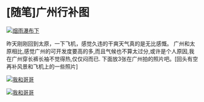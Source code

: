 # [随笔]广州行补图

[![烟雨瀑布下](https://attachment.soulteary.com/2009/07/25/3.jpg "烟雨瀑布下")](https://attachment.soulteary.com/2009/07/25/3.jpg)

昨天刚刚回到太原，一下飞机，感觉久违的干爽天气真的是无比感慨。 广州和太原相比,感觉广州的可开发度要高的多,而且气候也不算太过分,或许是个人原因,我在广州穿长裤长袖不觉得热,仅仅闷而已. 下面放3张在广州拍的照片吧。[回头有空再补风景和飞机上的一些照片]  

[![我和哥哥](https://attachment.soulteary.com/2009/07/25/1.jpg "我和哥哥")](https://attachment.soulteary.com/2009/07/25/1.jpg)


[![我和哥哥](https://attachment.soulteary.com/2009/07/25/2.jpg "我和哥哥")](https://attachment.soulteary.com/2009/07/25/2.jpg)

